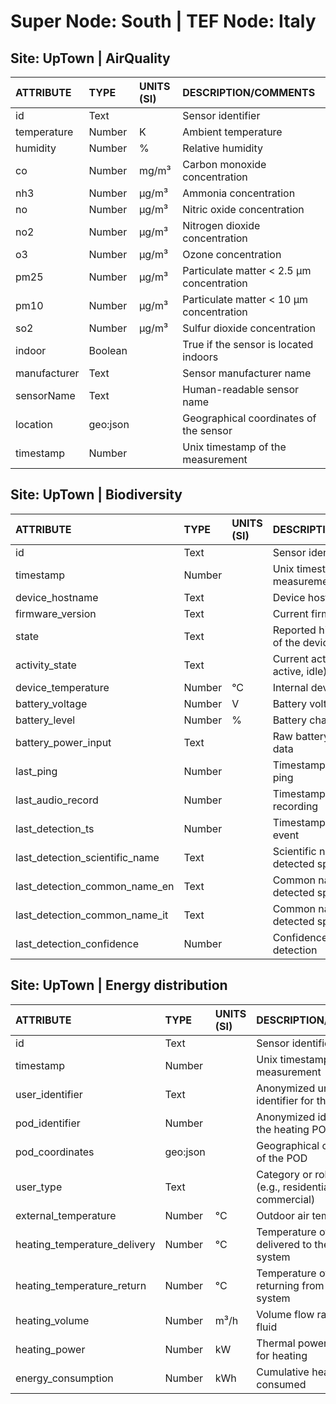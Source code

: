 # Super Node: South | TEF Node: Italy

## Site: UpTown | AirQuality 

| ATTRIBUTE    | TYPE     | UNITS (SI)   | DESCRIPTION/COMMENTS                      |
|:-------------|:---------|:-------------|:------------------------------------------|
| id           | Text     |           | Sensor identifier                         |
| temperature  | Number   | K            | Ambient temperature                       |
| humidity     | Number   | %            | Relative humidity                         |
| co           | Number   | mg/m³        | Carbon monoxide concentration             |
| nh3          | Number   | µg/m³        | Ammonia concentration                     |
| no           | Number   | µg/m³        | Nitric oxide concentration                |
| no2          | Number   | µg/m³        | Nitrogen dioxide concentration            |
| o3           | Number   | µg/m³        | Ozone concentration                       |
| pm25         | Number   | µg/m³        | Particulate matter < 2.5 µm concentration |
| pm10         | Number   | µg/m³        | Particulate matter < 10 µm concentration  |
| so2          | Number   | µg/m³        | Sulfur dioxide concentration              |
| indoor       | Boolean  |           | True if the sensor is located indoors     |
| manufacturer | Text     |           | Sensor manufacturer name                  |
| sensorName   | Text     |           | Human-readable sensor name                |
| location     | geo:json |           | Geographical coordinates of the sensor    |
| timestamp    | Number   |           | Unix timestamp of the measurement         |

## Site: UpTown | Biodiversity 

| ATTRIBUTE                      | TYPE   | UNITS (SI)   | DESCRIPTION/COMMENTS                        |
|:-------------------------------|:-------|:-------------|:--------------------------------------------|
| id                             | Text   |           | Sensor identifier                           |
| timestamp                      | Number |           | Unix timestamp of the measurement           |
| device_hostname                | Text   |           | Device hostname                             |
| firmware_version               | Text   |           | Current firmware version                    |
| state                          | Text   |           | Reported high-level state of the device     |
| activity_state                 | Text   |           | Current activity state (e.g., active, idle) |
| device_temperature             | Number | °C          | Internal device temperature                 |
| battery_voltage                | Number | V            | Battery voltage                             |
| battery_level                  | Number | %            | Battery charge level                        |
| battery_power_input            | Text   |           | Raw battery input power data                |
| last_ping                      | Number |           | Timestamp of last device ping               |
| last_audio_record              | Number |           | Timestamp of last audio recording           |
| last_detection_ts              | Number |           | Timestamp of last detection event           |
| last_detection_scientific_name | Text   |           | Scientific name of last detected species    |
| last_detection_common_name_en  | Text   |           | Common name (EN) of last detected species   |
| last_detection_common_name_it  | Text   |           | Common name (IT) of last detected species   |
| last_detection_confidence      | Number |           | Confidence score of last detection          |

## Site: UpTown | Energy distribution 

| ATTRIBUTE                    | TYPE     | UNITS (SI)   | DESCRIPTION/COMMENTS                                         |
|:-----------------------------|:---------|:-------------|:-------------------------------------------------------------|
| id                           | Text     |           | Sensor identifier                                            |
| timestamp                    | Number   |           | Unix timestamp of the measurement                            |
| user_identifier              | Text     |           | Anonymized unique identifier for the user                    |
| pod_identifier               | Number   |           | Anonymized identifier of the heating POD unit                |
| pod_coordinates              | geo:json |           | Geographical coordinates of the POD                          |
| user_type                    | Text     |           | Category or role of the user (e.g., residential, commercial) |
| external_temperature         | Number   | °C           | Outdoor air temperature                                      |
| heating_temperature_delivery | Number   | °C           | Temperature of the fluid delivered to the heating system     |
| heating_temperature_return   | Number   | °C           | Temperature of the fluid returning from the heating system   |
| heating_volume               | Number   | m³/h         | Volume flow rate of heating fluid                            |
| heating_power                | Number   | kW           | Thermal power delivered for heating                          |
| energy_consumption           | Number   | kWh          | Cumulative heating energy consumed                           |

